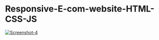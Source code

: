 # Responsive-E-com-website-HTML-CSS-JS
<a href="https://ibb.co/VMvvptM"><img src="https://i.ibb.co/VMvvptM/Screenshot-4.png" alt="Screenshot-4" border="0"></a>

